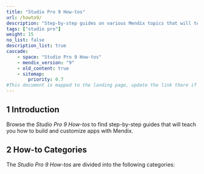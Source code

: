 ```yaml
---
title: "Studio Pro 9 How-tos"
url: /howto9/
description: "Step-by-step guides on various Mendix topics that will teach you how to build and customize apps."
tags: ["studio pro"]
weight: 15
no_list: false
description_list: true
cascade:
    - space: "Studio Pro 9 How-tos"
    - mendix_version: "9"
    - old_content: true
    - sitemap:
        priority: 0.7
#This document is mapped to the landing page, update the link there if renaming or moving the doc file.
---
```


## 1 Introduction

Browse the *Studio Pro 9 How-tos* to find step-by-step guides that will teach you how to build and customize apps with Mendix.

## 2 How-to Categories

The *Studio Pro 9 How-tos* are divided into the following categories:
